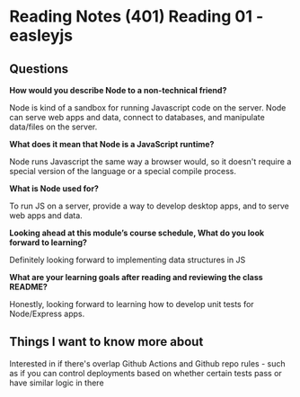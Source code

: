 # Reading Notes (401) Reading 01 - easleyjs

## Questions

**How would you describe Node to a non-technical friend?**

Node is kind of a sandbox for running Javascript code on the server. Node can serve web apps and data, connect to databases, and manipulate data/files on the server.

**What does it mean that Node is a JavaScript runtime?**

Node runs Javascript the same way a browser would, so it doesn't require a special version of the language or a special compile process.

**What is Node used for?**

To run JS on a server, provide a way to develop desktop apps, and to serve web apps and data.

**Looking ahead at this module’s course schedule, What do you look forward to learning?**

Definitely looking forward to implementing data structures in JS

**What are your learning goals after reading and reviewing the class README?**

Honestly, looking forward to learning how to develop unit tests for Node/Express apps.

## Things I want to know more about

Interested in if there's overlap Github Actions and Github repo rules - such as if you can control deployments based on whether certain tests pass or have similar logic in there
